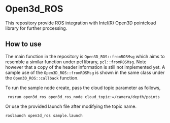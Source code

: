 # Open3d_ROS
This repository provide ROS integration with Intel(R) Open3D pointcloud library for further processing.

## How to use
The main function in the repository is `Open3D_ROS::fromROSMsg` which aims to resemble a similar function under pcl library, `pcl::fromROSMsg`. Note however that a copy of the header information is still not implemented yet.
A sample use of the `Open3D_ROS::fromROSMsg` is shown in the same class under the `Open3D_ROS::callback` function.

To run the sample node create, pass the cloud topic parameter as follows,
```
 rosrun open3d_ros open3d_ros_node cloud_topic:=/camera/depth/points
```
Or use the provided launch file after modifying the topic name.
```
roslaunch open3d_ros sample.launch
```
